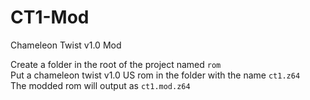 # CT1-Mod
Chameleon Twist v1.0 Mod

Create a folder in the root of the project named `rom`<br>
Put a chameleon twist v1.0 US rom in the folder with the name `ct1.z64`<br>
The modded rom will output as `ct1.mod.z64`
